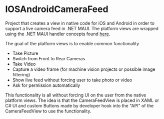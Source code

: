 # IOSAndroidCameraFeed

Project that creates a view in native code for iOS and Android in order to support a live camera feed in .NET MAUI. 
The platform views are wrapped using the .NET MAUI handler concepts found [here](https://learn.microsoft.com/en-us/dotnet/maui/user-interface/handlers/create).

The goal of the platform views is to enable common functionality
* Take Picture
* Switch from Front to Rear Cameras
* Take Video
* Capture a video frame (for machine vision projects or possible image filtering)
* Show live feed without forcing user to take photo or video
* Ask for permission automatically

This functionality is all without forcing UI on the user from the native platform views. The idea is that the CameraFeedView is placed in XAML or C# UI
and custom Buttons made by developer hook into the "API" of the CameraFeedView to use the functionality.
